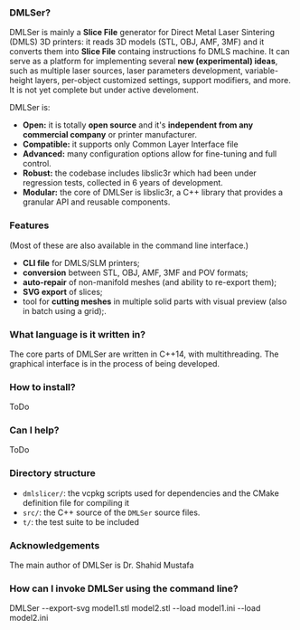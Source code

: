 

### DMLSer?

DMLSer is mainly a **Slice File** generator for Direct Metal Laser Sintering (DMLS)  3D printers: it reads 3D models (STL, OBJ, AMF, 3MF) and it converts them into **Slice File** containg instructions fo DMLS  machine.
 It can serve as a platform for implementing several **new (experimental) ideas**, such as multiple laser sources, laser parameters development,  variable-height layers, per-object customized settings, support modifiers,  and more.  It is not yet complete but under active develoment.

DMLSer is:

* **Open:** it is totally **open source** and it's **independent from any commercial company** or printer manufacturer.
* **Compatible:** it supports only Common Layer Interface  file 
* **Advanced:** many configuration options allow for fine-tuning and full control.
* **Robust:** the codebase includes libslic3r which had been under regression tests, collected in 6 years of development.
* **Modular:** the core of DMLSer is libslic3r, a C++ library that provides a granular API and reusable components.

### <a name="features"></a>Features

(Most of these are also available in the command line interface.)

* **CLI file** for DMLS/SLM printers;
* **conversion** between STL, OBJ, AMF, 3MF and POV formats;
* **auto-repair** of non-manifold meshes (and ability to re-export them);
* **SVG export** of slices;
* tool for **cutting meshes** in multiple solid parts with visual preview (also in batch using a grid);.

### What language is it written in?

The core parts of DMLSer are written in C++14, with multithreading. The graphical interface is in the process of being developed.

### How to install?
ToDo

### Can I help?

ToDo

### Directory structure

* `dmlslicer/`: the vcpkg scripts used for dependencies and  the CMake definition file for compiling it
* `src/`: the C++ source of the `DMLSer` source files.
* `t/`: the test suite to be included


### Acknowledgements

The main author of DMLSer is Dr. Shahid Mustafa 


### How can I invoke DMLSer using the command line?

DMLSer --export-svg  model1.stl  model2.stl  --load model1.ini   --load model2.ini 
 
